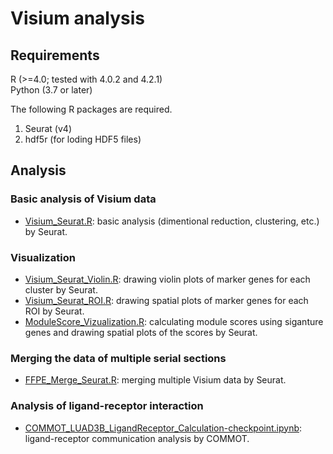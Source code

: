 # Visium analysis

## Requirements
R (>=4.0; tested with 4.0.2 and 4.2.1)  
Python (3.7 or later)  

The following R packages are required.
1. Seurat (v4)
2. hdf5r (for loding HDF5 files)

## Analysis
### Basic analysis of Visium data  
- [Visium_Seurat.R](./Visium_Seurat.R): basic analysis (dimentional reduction, clustering, etc.) by Seurat.

### Visualization
- [Visium_Seurat_Violin.R](./Visium_Seurat_Violin.R): drawing violin plots of marker genes for each cluster by Seurat.
- [Visium_Seurat_ROI.R](./Visium_Seurat_ROI.R): drawing spatial plots of marker genes for each ROI by Seurat.
- [ModuleScore_Vizualization.R](./ModuleScore_Vizualization.R): calculating module scores using siganture genes and drawing spatial plots of the scores by Seurat.

### Merging the data of multiple serial sections 
- [FFPE_Merge_Seurat.R](./FFPE_Merge_Seurat.R): merging multiple Visium data by Seurat.

### Analysis of ligand-receptor interaction
- [COMMOT_LUAD3B_LigandReceptor_Calculation-checkpoint.ipynb](./COMMOT_LUAD3B_LigandReceptor_Calculation-checkpoint.ipynb): ligand-receptor communication analysis by COMMOT.
